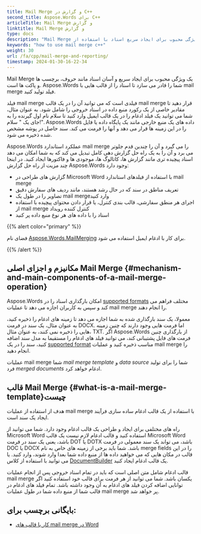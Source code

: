 ```yaml
---
title: Mail Merge و گزارش در C++
second_title: Aspose.Words برای C++
articleTitle: Mail Merge و گزارش
linktitle: Mail Merge و گزارش
type: docs
description: "Mail Merge یک ویژگی محبوب برای ایجاد سریع اسناد با استفاده از C++ است. Aspose.Words برای C++ عملکرد استاندارد mail merge را می گیرد و آن را چندین قدم جلوتر می برد و آن را به یک راه حل گزارش دهی کامل تبدیل می کند که به شما امکان می دهد اسناد پیچیده تری مانند گزارش ها، کاتالوگ ها، موجودی ها و فاکتورها ایجاد کنید."
keywords: "how to use mail merge c++"
weight: 30
url: /fa/cpp/mail-merge-and-reporting/
timestamp: 2024-01-30-16-22-34
---
```


Mail Merge یک ویژگی محبوب برای ایجاد سریع و آسان اسناد مانند حروف، برچسب ها و پاکت ها است. Aspose.Words شما را قادر می سازد تا اسناد را از قالب هایی با mail merge فیلد تولید کنید.

فیلد mail merge فیلدی است که می توانید آن را در یک قالب mail merge قرار دهید تا مقادیر خاصی از یک رکورد منبع داده در اسناد خروجی را شامل شود. به عنوان مثال، شما می توانید یک فیلد ادغام را در یک قالب ایمیل وارد کنید تا سلام نام اول گیرنده را به جای یک " سلام!". Aspose.Words داده های یک منبع خارجی مانند یک پایگاه داده یا فایل را در این زمینه ها قرار می دهد و آنها را فرمت می کند. سند حاصل در پوشه مشخص شده ذخیره می شود.

Aspose.Words عملکرد استاندارد mail merge را می گیرد و آن را چندین قدم جلوتر می برد و آن را به یک راه حل گزارش دهی کامل تبدیل می کند که به شما امکان می دهد اسناد پیچیده تری مانند گزارش ها، کاتالوگ ها، موجودی ها و فاکتورها ایجاد کنید. در اینجا چند مزیت از راه حل گزارش Aspose.Words وجود دارد:

- گزارش های طراحی در Microsoft Word با استفاده از فیلدهای استاندارد mail merge
- تعریف مناطق در سند که در حال رشد هستند، مانند ردیف های سفارش دقیق
- تصاویر را در طول یک mail mergeوارد کنید
- اجرای هر منطق سفارشی، قالب بندی کنترل، یا قرار دادن محتوای پیچیده با استفاده از mail merge کنترل کننده رویداد
- اسناد را با داده های هر نوع منبع داده پر کنید

{{% alert color="primary" %}}

فضای نام [Aspose.Words.MailMerging](https://reference.aspose.com/words/cpp/aspose.words.mailmerging/) برای کار با ادغام ایمیل استفاده می شود.

{{% /alert %}}

## مکانیزم و اجزای اصلی Mail Merge {#mechanism-and-main-components-of-a-mail-merge-operation}

Aspose.Words امکان بارگذاری اسناد را در [supported formats](https://reference.aspose.com/words/cpp/aspose.words/loadformat/) مختلف فراهم می کند و سپس به کاربران اجازه می دهد تا عملیات mail merge را انجام دهند.

معمولا، یک سند بارگذاری شده به شما اجازه می دهد تا زمینه های ادغام را ذخیره کنید، به عنوان مثال، یک سند در فرمت DOCX. اما فرمت هایی وجود دارند که چنین زمینه هایی را ذخیره نمی کنند، به عنوان مثال، TXT. اگر Aspose.Words از بارگذاری چنین فرمت های فایل پشتیبانی کند، می توانید فیلد های ادغام را مستقیما به مدل سند اضافه کنید، سند را در یک [supported format](https://reference.aspose.com/words/cpp/aspose.words/saveformat/) مناسب ذخیره کنید و عملیات mail merge را انجام دهید.

عملیات mail merge شما *mail merge template* و *data source* شما را برای تولید فرد *merged documents* ادغام خواهد کرد.

## قالب Mail Merge {#what-is-a-mail-merge-template}چیست

هدف از استفاده از عملیات mail merge با استفاده از یک قالب ادغام ساده سازی فرآیند ایجاد یک سند است.

راه های مختلفی برای ایجاد و طراحی یک قالب ادغام وجود دارد. شما می توانید از Microsoft Word استفاده کنید و قالب ادغام لازم نیست یک قالب Microsoft Word باشد، یعنی یک سند در فرمت DOT یا DOTX باشد، می تواند یک سند معمولی در فرمت DOC یا DOCX باشد. شما باید برخی از زمینه های خاص به نام merge fields را در این قالب در مکان هایی که می خواهید داده ها از منبع داده شما بعدا وارد شوند، وارد کنید. یا می توانید با استفاده از کلاس [DocumentBuilder](https://reference.aspose.com/words/cpp/aspose.words/documentbuilder/) یک قالب ادغام ایجاد کنید.

قالب ادغام شامل متن اصلی است که باید در تمام اسناد خروجی پس از انجام عملیات mail merge یکسان باشد. شما می توانید از هر فرمت برای قالب خود استفاده کنید اگر توانایی اضافه کردن فیلد های ادغام به آن وجود داشته باشد. تمام فیلد های ادغام در قالب شما از منبع داده شما در طول عملیات mail merge پر خواهد شد.


## بایگانی برچسب برای:

- [کار با قالب های mail merge در Word](https://docs.microsoft.com/en-us/power-platform/admin/work-mail-merge-templates)
